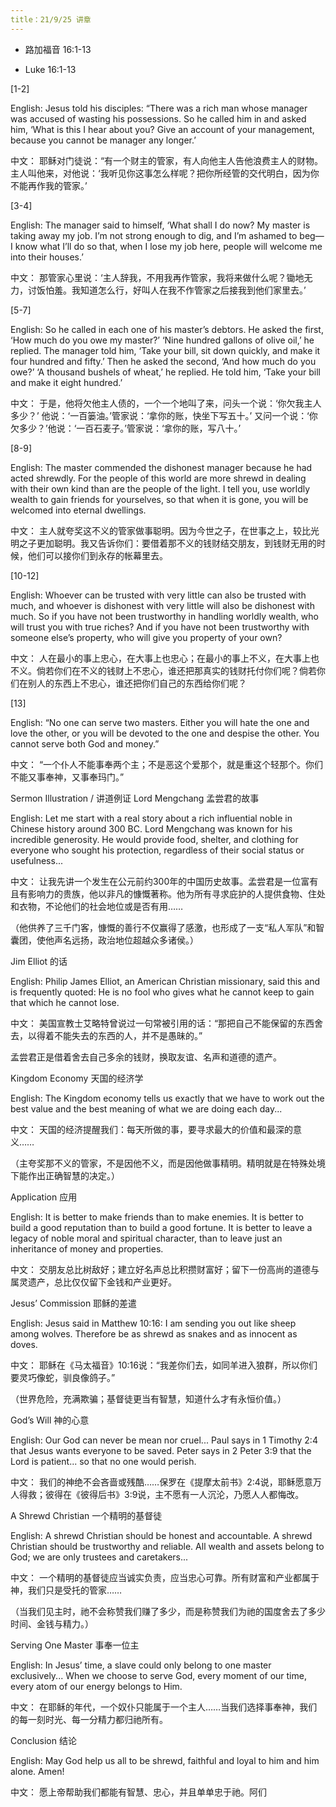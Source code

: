 ```yaml
---
title：21/9/25 讲章
---
```

* 路加福音 16:1-13

* Luke 16:1-13

[1-2]

English:
Jesus told his disciples: “There was a rich man whose manager was accused of wasting his possessions. So he called him in and asked him, ‘What is this I hear about you? Give an account of your management, because you cannot be manager any longer.’

中文：
耶稣对门徒说：“有一个财主的管家，有人向他主人告他浪费主人的财物。主人叫他来，对他说：‘我听见你这事怎么样呢？把你所经管的交代明白，因为你不能再作我的管家。’

[3-4]

English:
The manager said to himself, ‘What shall I do now? My master is taking away my job. I’m not strong enough to dig, and I’m ashamed to beg— I know what I’ll do so that, when I lose my job here, people will welcome me into their houses.’

中文：
那管家心里说：‘主人辞我，不用我再作管家，我将来做什么呢？锄地无力，讨饭怕羞。我知道怎么行，好叫人在我不作管家之后接我到他们家里去。’

[5-7]

English:
So he called in each one of his master’s debtors. He asked the first, ‘How much do you owe my master?’
‘Nine hundred gallons of olive oil,’ he replied.
The manager told him, ‘Take your bill, sit down quickly, and make it four hundred and fifty.’
Then he asked the second, ‘And how much do you owe?’
‘A thousand bushels of wheat,’ he replied.
He told him, ‘Take your bill and make it eight hundred.’

中文：
于是，他将欠他主人债的，一个一个地叫了来，问头一个说：‘你欠我主人多少？’
他说：‘一百篓油。’管家说：‘拿你的账，快坐下写五十。’
又问一个说：‘你欠多少？’他说：‘一百石麦子。’管家说：‘拿你的账，写八十。’

[8-9]

English:
The master commended the dishonest manager because he had acted shrewdly. For the people of this world are more shrewd in dealing with their own kind than are the people of the light. I tell you, use worldly wealth to gain friends for yourselves, so that when it is gone, you will be welcomed into eternal dwellings.

中文：
主人就夸奖这不义的管家做事聪明。因为今世之子，在世事之上，较比光明之子更加聪明。我又告诉你们：要借着那不义的钱财结交朋友，到钱财无用的时候，他们可以接你们到永存的帐幕里去。

[10-12]

English:
Whoever can be trusted with very little can also be trusted with much, and whoever is dishonest with very little will also be dishonest with much. So if you have not been trustworthy in handling worldly wealth, who will trust you with true riches? And if you have not been trustworthy with someone else’s property, who will give you property of your own?

中文：
人在最小的事上忠心，在大事上也忠心；在最小的事上不义，在大事上也不义。倘若你们在不义的钱财上不忠心，谁还把那真实的钱财托付你们呢？倘若你们在别人的东西上不忠心，谁还把你们自己的东西给你们呢？

[13]

English:
“No one can serve two masters. Either you will hate the one and love the other, or you will be devoted to the one and despise the other. You cannot serve both God and money.”

中文：
“一个仆人不能事奉两个主；不是恶这个爱那个，就是重这个轻那个。你们不能又事奉神，又事奉玛门。”

Sermon Illustration / 讲道例证
Lord Mengchang 孟尝君的故事

English:
Let me start with a real story about a rich influential noble in Chinese history around 300 BC. Lord Mengchang was known for his incredible generosity. He would provide food, shelter, and clothing for everyone who sought his protection, regardless of their social status or usefulness...

中文：
让我先讲一个发生在公元前约300年的中国历史故事。孟尝君是一位富有且有影响力的贵族，他以非凡的慷慨著称。他为所有寻求庇护的人提供食物、住处和衣物，不论他们的社会地位或是否有用……

（他供养了三千门客，慷慨的善行不仅赢得了感激，也形成了一支“私人军队”和智囊团，使他声名远扬，政治地位超越众多诸侯。）

Jim Elliot 的话

English:
Philip James Elliot, an American Christian missionary, said this and is frequently quoted: He is no fool who gives what he cannot keep to gain that which he cannot lose.

中文：
美国宣教士艾略特曾说过一句常被引用的话：“那把自己不能保留的东西舍去，以得着不能失去的东西的人，并不是愚昧的。”

孟尝君正是借着舍去自己多余的钱财，换取友谊、名声和道德的遗产。

Kingdom Economy 天国的经济学

English:
The Kingdom economy tells us exactly that we have to work out the best value and the best meaning of what we are doing each day...

中文：
天国的经济提醒我们：每天所做的事，要寻求最大的价值和最深的意义……

（主夸奖那不义的管家，不是因他不义，而是因他做事精明。精明就是在特殊处境下能作出正确智慧的决定。）

Application 应用

English:
It is better to make friends than to make enemies. It is better to build a good reputation than to build a good fortune. It is better to leave a legacy of noble moral and spiritual character, than to leave just an inheritance of money and properties.

中文：
交朋友总比树敌好；建立好名声总比积攒财富好；留下一份高尚的道德与属灵遗产，总比仅仅留下金钱和产业更好。

Jesus’ Commission 耶稣的差遣

English:
Jesus said in Matthew 10:16: I am sending you out like sheep among wolves. Therefore be as shrewd as snakes and as innocent as doves.

中文：
耶稣在《马太福音》10:16说：“我差你们去，如同羊进入狼群，所以你们要灵巧像蛇，驯良像鸽子。”

（世界危险，充满欺骗；基督徒更当有智慧，知道什么才有永恒价值。）

God’s Will 神的心意

English:
Our God can never be mean nor cruel... Paul says in 1 Timothy 2:4 that Jesus wants everyone to be saved. Peter says in 2 Peter 3:9 that the Lord is patient... so that no one would perish.

中文：
我们的神绝不会吝啬或残酷……保罗在《提摩太前书》2:4说，耶稣愿意万人得救；彼得在《彼得后书》3:9说，主不愿有一人沉沦，乃愿人人都悔改。

A Shrewd Christian 一个精明的基督徒

English:
A shrewd Christian should be honest and accountable. A shrewd Christian should be trustworthy and reliable. All wealth and assets belong to God; we are only trustees and caretakers...

中文：
一个精明的基督徒应当诚实负责，应当忠心可靠。所有财富和产业都属于神，我们只是受托的管家……

（当我们见主时，祂不会称赞我们赚了多少，而是称赞我们为祂的国度舍去了多少时间、金钱与精力。）

Serving One Master 事奉一位主

English:
In Jesus’ time, a slave could only belong to one master exclusively... When we choose to serve God, every moment of our time, every atom of our energy belongs to Him.

中文：
在耶稣的年代，一个奴仆只能属于一个主人……当我们选择事奉神，我们的每一刻时光、每一分精力都归祂所有。

Conclusion 结论

English:
May God help us all to be shrewd, faithful and loyal to him and him alone. Amen!

中文：
愿上帝帮助我们都能有智慧、忠心，并且单单忠于祂。阿们
